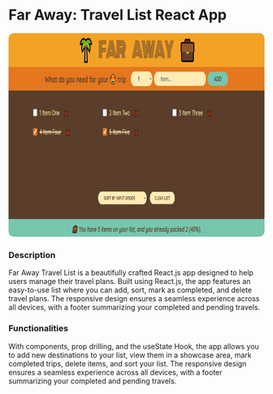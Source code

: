 # Far Away: Travel List React App

<img src="./public/TravelList.PNG" style="height: 400px; width: 100%; border-radius: 10px" />

### Description

Far Away Travel List is a beautifully crafted React.js app designed to help users manage their travel plans. Built using React.js, the app features an easy-to-use list where you can add, sort, mark as completed, and delete travel plans. The responsive design ensures a seamless experience across all devices, with a footer summarizing your completed and pending travels.

### Functionalities

With components, prop drilling, and the useState Hook, the app allows you to add new destinations to your list, view them in a showcase area, mark completed trips, delete items, and sort your list. The responsive design ensures a seamless experience across all devices, with a footer summarizing your completed and pending travels.
